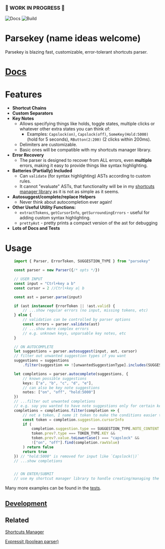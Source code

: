 ### 🚧 WORK IN PROGRESS 🚧

![Docs](https://github.com/alanscodelog/parsekey/workflows/Docs/badge.svg)
![Build](https://github.com/alanscodelog/parsekey/workflows/Build/badge.svg)
<!-- [![Release](https://github.com/alanscodelog/parsekey/workflows/Release/badge.svg)](https://www.npmjs.com/package/parsekey) -->

# Parsekey (name ideas welcome)

Parsekey is blazing fast, customizable, error-tolerant shortcuts parser.

# [Docs](https://alanscodelog.github.io/parsekey)
# Features
- **Shortcut Chains**
- **Custom Separators**
- **Key Notes**
	- Allows specifying things like holds, toggle states, multiple clicks or whatever other extra states you can think of:
		- Examples: `Capslock(on)`, `Capslock(off)`, `SomeKey(Hold:5000)` (hold for 5 seconds), `RButton(2:200)` (2 clicks within 200ms).
	- Delimiters are customizable.
	- Basic ones will be compatible with my shortcuts manager library.
- **Error Recovery**
	- The parser is designed to recover from ALL errors, even **multiple** errors, making it easy to provide things like syntax highlighting.
- **Batteries (Partially) Included**
	- Can `validate` (for syntax highlighting) ASTs according to custom rules.
	- It cannot "evaluate" ASTs, that functionality will be in my [shortcuts manager library](https://github.com/alanscodelog/shortcuts-manager) as it is not as simple as it seems.
- **Autosuggest/complete/replace Helpers**
	- Never think about autocompletion ever again!
- **Other Useful Utility Functions:**
	- `extractTokens`, `getCursorInfo`, `getSurroundingErrors` - useful for adding custom syntax highlighting.
	- `prettyAst` - pretty prints a compact version of the ast for debugging
- **Lots of Docs and Tests**

# Usage
```ts
	import { Parser, ErrorToken, SUGGESTION_TYPE } from "parsekey"

	const parser = new Parser({/* opts */})

	// USER INPUT
	const input = "Ctrl+key a b"
	const cursor = 2 //Ctrl+key a| b

	const ast = parser.parse(input)

	if (ast instanceof ErrorToken || !ast.valid) {
		// ...show regular errors (no input, missing tokens, etc)
	} else {
		// validation can be controlled by parser options
		const errors = parser.validate(ast)
		// ...show more complex errors
		// e.g. unknown keys, unparsable key notes, etc
	}

	// ON AUTOCOMPLETE
	let suggestions = parser.autosuggest(input, ast, cursor)
	// filter out unwanted suggestion types if you want
	suggestions = suggestions
		.filter(suggestion => ![unwantedSuggestionType].includes(SUGGESTION_TYPE.KEY))

	let completions = parser.autocomplete(suggestions, {
		// known possible suggestions
		keys: ["a", "b", "c", "d", "e"],
		// can also be key note suggestions
		notes: ["on", "off", "hold:5000"]
	})
	// ...filter out unwanted completions
	// e.g. say you wanted to have note suggestions only for certain keys
	completions = completions.filter(completion => {
		// not a token, I name it token to make the conditions easier to read
		const token = completion.suggestion.cursorInfo
		if (
			completion.suggestion.type == SUGGESTION_TYPE.NOTE_CONTENT &&
			token.prev?.type === TOKEN_TYPE.KEY &&
			token.prev?.value.toLowerCase() === "capslock" &&
			!["on", "off"].find(completion.rawValue)
		) return false
		return true
	}) // "hold:5000" is removed for input like `Capslock(|)`
	// ...show completions


	// ON ENTER/SUBMIT
	// use my shortcut manager library to handle creating/managing the shortcut
```

Many more examples can be found in the [tests](https://github.com/AlansCodeLog/parsekey/blob/master/tests).

## [Development](./docs-src/DEVELOPMENT.md)

## Related

[Shortcuts Manager](https://github.com/alanscodelog/shortcuts-manager)

[Expressit (boolean parser)](https://github.com/alanscodelog/expressit)
